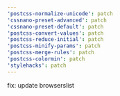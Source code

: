 ```yaml
---
'postcss-normalize-unicode': patch
'cssnano-preset-advanced': patch
'cssnano-preset-default': patch
'postcss-convert-values': patch
'postcss-reduce-initial': patch
'postcss-minify-params': patch
'postcss-merge-rules': patch
'postcss-colormin': patch
'stylehacks': patch
---
```


fix: update browserslist
